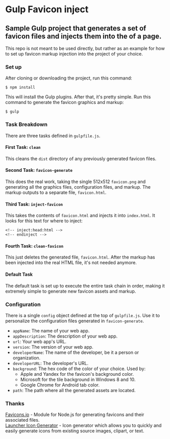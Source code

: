# Gulp Favicon inject
## Sample Gulp project that generates a set of favicon files and injects them into the <head> of a page.

This repo is not meant to be used directly, but rather as an example for how to set up favicon markup injection into the project of your choice.

### Set up

After cloning or downloading the project, run this command:

```
$ npm install
```

This will install the Gulp plugins. After that, it's pretty simple. Run this command to generate the favicon graphics and markup:

```
$ gulp
```

### Task Breakdown

There are three tasks defined in `gulpfile.js`.

#### First Task: `clean`

This cleans the `dist` directory of any previously generated favicon files.

#### Second Task: `favicon-generate`

This does the real work, taking the single 512x512 `favicon.png` and generating all the graphics files, configuration files, and markup. The markup outputs to a separate file, `favicon.html`.

#### Third Task: `inject-favicon`

This takes the contents of `favicon.html` and injects it into `index.html`. It looks for this text for where to inject:

```
<!-- inject:head:html -->
<!-- endinject -->
```

#### Fourth Task: `clean-favicon`

This just deletes the generated file, `favicon.html`. After the markup has been injected into the real HTML file, it's not needed anymore.

#### Default Task

The default task is set up to execute the entire task chain in order, making it extremely simple to generate new favicon assets and markup.

### Configuration

There is a single `config` object defined at the top of `gulpfile.js`. Use it to personalize the configuration files generated in `favicon-generate`.

- `appName`: The name of your web app.
- `appDescription`: The description of your web app.
- `url`: Your web app's URL.
- `version`: The version of your web app.
- `developerName`: The name of the developer, be it a person or organization.
- `developerURL`: The developer's URL.
- `background`: The hex code of the color of your choice. Used by:
  - Apple and Yandex for the favicon's background color.
  - Microsoft for the tile background in Windows 8 and 10.
  - Google Chrome for Android tab color.
- `path`: The path where all the generated assets are located.

### Thanks

[Favicons.io](http://favicons.io/) - Module for Node.js for generating favicons and their associated files.  
[Launcher Icon Generator](https://romannurik.github.io/AndroidAssetStudio/icons-launcher.html) - Icon generator which allows you to quickly and easily generate icons from existing source images, clipart, or text.
